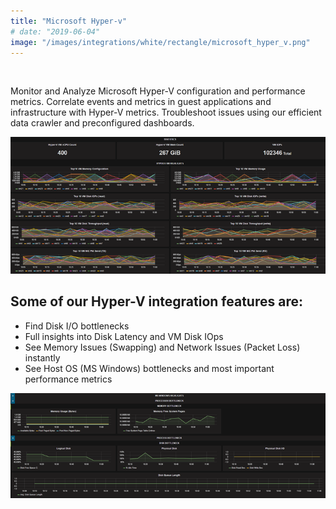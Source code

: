 ```yaml
---
title: "Microsoft Hyper-v"
# date: "2019-06-04"
image: "/images/integrations/white/rectangle/microsoft_hyper_v.png"
---
```


 

<!-- ![Microsoft Hyper-v](/images/integrations/white/rectangle/microsoft_hyper_vpng) -->



Monitor and Analyze Microsoft Hyper-V configuration and performance metrics. Correlate events and metrics in guest applications and infrastructure with Hyper-V metrics. Troubleshoot issues using our efficient data crawler and preconfigured dashboards.


![Microsoft Hyper-V performance Dashboard](/images/integrations/posts//hypervdashboard_1.png)


## Some of our Hyper-V integration features are:

* Find Disk I/O bottlenecks
* Full insights into Disk Latency and VM Disk IOps
* See Memory Issues (Swapping) and Network Issues (Packet Loss) instantly
* See Host OS (MS Windows) bottlenecks and most important performance metrics


![Host Performance MS Hyper-V Dashboard](/images/integrations/posts//hypervdashboard_2.png)